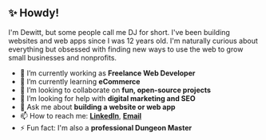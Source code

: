 ## ✨ Howdy!

I'm Dewitt, but some people call me DJ for short. I've been building websites and web apps since I was 12 years old. I'm naturally curious about everything but obsessed with finding new ways to use the web to grow small businesses and nonprofits.

- 🔭 I’m currently working as **Freelance Web Developer**
- 🌱 I’m currently learning **eCommerce**
- 👯 I’m looking to collaborate on **fun, open-source projects**
- 🤔 I’m looking for help with **digital marketing and SEO**
- 💬 Ask me about **building a website or web app**
- 📫 How to reach me: **[LinkedIn](https://www.linkedin.com/in/dewittbuck/)**, **[Email](mailto:dewitt@zerodaedal.us)**
- ⚡ Fun fact: I'm also a **professional Dungeon Master**
